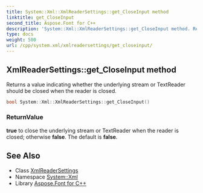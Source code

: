 ```yaml
---
title: System::Xml::XmlReaderSettings::get_CloseInput method
linktitle: get_CloseInput
second_title: Aspose.Font for C++
description: 'System::Xml::XmlReaderSettings::get_CloseInput method. Returns a value indicating whether the underlying stream or TextReader should be closed when the reader is closed in C++.'
type: docs
weight: 500
url: /cpp/system.xml/xmlreadersettings/get_closeinput/
---
```

## XmlReaderSettings::get_CloseInput method


Returns a value indicating whether the underlying stream or TextReader should be closed when the reader is closed.

```cpp
bool System::Xml::XmlReaderSettings::get_CloseInput()
```


### ReturnValue

**true** to close the underlying stream or TextReader when the reader is closed; otherwise **false**. The default is **false**.

## See Also

* Class [XmlReaderSettings](../)
* Namespace [System::Xml](../../)
* Library [Aspose.Font for C++](../../../)
